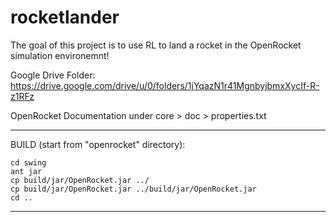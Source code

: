 # rocketlander

The goal of this project is to use RL to land a rocket in the OpenRocket simulation environemnt!

Google Drive Folder: https://drive.google.com/drive/u/0/folders/1jYqazN1r41MgnbyjbmxXycIf-R-z1RFz

OpenRocket Documentation under core > doc > properties.txt

---
BUILD (start from "openrocket" directory):
```
cd swing
ant jar
cp build/jar/OpenRocket.jar ../
cp build/jar/OpenRocket.jar ../build/jar/OpenRocket.jar
cd ..
```
---
